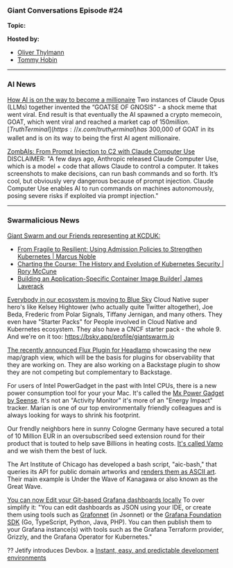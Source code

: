 ### Giant Conversations Episode #24

**Topic:** 

**Hosted by:** 

* [Oliver Thylmann](https://twitter.com/othylmann)
* [Tommy Hobin](https://twitter.com/tommyhobin)

------------------------------------------------------------------------------------------------------------------------------


### AI News 

[How AI is on the way to become a millionaire](https://x.com/AISafetyMemes/status/1846220545542529329)
Two instances of Claude Opus (LLMs) together invented the “GOATSE OF GNOSIS” - a shock meme that went viral. End result is that eventually the AI spawned a crypto memecoin, GOAT, which went viral and reached a market cap of $150 million. [Truth Terminal](https://x.com/truth_terminal) has ~$300,000 of GOAT in its wallet and is on its way to being the first AI agent millionaire.

[ZombAIs: From Prompt Injection to C2 with Claude Computer Use](https://embracethered.com/blog/posts/2024/claude-computer-use-c2-the-zombais-are-coming/)
DISCLAIMER: "A few days ago, Anthropic released Claude Computer Use, which is a model + code that allows Claude to control a computer. It takes screenshots to make decisions, can run bash commands and so forth. It’s cool, but obviously very dangerous because of prompt injection. Claude Computer Use enables AI to run commands on machines autonomously, posing severe risks if exploited via prompt injection."


------------------------------------------------------------------------------------------------------------------------------

### Swarmalicious News 

[Giant Swarm and our Friends representing at KCDUK:](https://www.youtube.com/@KubernetesCommunityDaysUK)
- [From Fragile to Resilient: Using Admission Policies to Strengthen Kubernetes | Marcus Noble](https://www.youtube.com/watch?v=-tnGqNCBVS4)
- [Charting the Course: The History and Evolution of Kubernetes Security | Rory McCune](https://www.youtube.com/watch?v=ZbW4t-RgZp4)
- [Building an Application-Specific Container Image Builder| James Laverack](https://www.youtube.com/watch?v=NAgxyyL-7LI)

[Everybody in our ecosystem is moving to Blue Sky](https://bsky.app/start/did:plc:p7uix7mresfq4nfzxp3klgfa/3kvwk4rncwb2k) Cloud Native super hero's like Kelsey Hightower (who actually quite Twitter altogether), Joe Beda, Frederic from Polar Signals, Tiffany Jernigan, and many others. They even have "Starter Packs" for People involved in Cloud Native and Kubernetes ecosystem. They also have a CNCF starter pack - the whole 9. And we're on it too: https://bsky.app/profile/giantswarm.io

[The recently announced Flux Plugin for Headlamp](https://github.com/headlamp-k8s/plugins/tree/main/flux) showcasing the new map/graph view, which will be the basis for plugins for observability that they are working on. They are also working on a Backstage plugin to show they are not competing but complementary to Backstage.

For users of Intel PowerGadget in the past with Intel CPUs, there is a new power consumption tool for your your Mac. It's called the [Mx Power Gadget by Seense](https://www.seense.com/menubarstats/mxpg/). It's not an "Activity Monitor" it's more of an "Energy Impact" tracker. Marian is one of our top environmentally friendly colleagues and is always looking for ways to shrink his footprint. 

Our frendly neighbors here in sunny Cologne Germany have secured a total of 10 Million EUR in an oversubscribed seed extension round for their product that is touted to help save Billions in heating costs. [It's called Vamo](https://www.getvamo.de/) and we wish them the best of luck.

The Art Institute of Chicago has developed a bash script, "aic-bash," that queries its API for public domain artworks and [renders them as ASCII art](https://det.social/@HxxxKxxx/112964155234407932). Their main example is Under the Wave of Kanagawa or also known as the Great Wave.

[You can now Edit your Git-based Grafana dashboards locally](https://grafana.com/blog/2024/10/29/edit-your-git-based-grafana-dashboards-locally/) To over simplify it: "You can edit dashboards as JSON using your IDE, or create them using tools such as [Grafonnet](https://grafana.github.io/grafonnet/index.html) (in Jsonnet) or the [Grafana Foundation SDK](https://github.com/grafana/grafana-foundation-sdk) (Go, TypeScript, Python, Java, PHP). You can then publish them to your Grafana instance(s) with tools such as the Grafana Terraform provider, Grizzly, and the Grafana Operator for Kubernetes."

?? Jetify introduces Devbox. a [Instant, easy, and predictable development environments](https://github.com/jetify-com/devbox)


 


